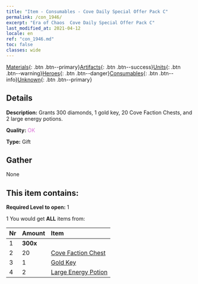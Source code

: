 ```yaml
---
title: "Item - Consumables - Cove Daily Special Offer Pack C"
permalink: /con_1946/
excerpt: "Era of Chaos  Cove Daily Special Offer Pack C"
last_modified_at: 2021-04-12
locale: en
ref: "con_1946.md"
toc: false
classes: wide
---
```

 [Materials](/Items/){: .btn .btn--primary}[Artifacts](/Items/Artifacts/){: .btn .btn--success}[Units](/Items/Units/){: .btn .btn--warning}[Heroes](/Items/Heroes/){: .btn .btn--danger}[Consumables](/Items/Consumables/){: .btn .btn--info}[Unknown](/Items/Unknown/){: .btn .btn--primary}

## Details
 **Description:** Grants 300 diamonds, 1 gold key, 20 Cove Faction Chests, and 2 large energy potions.

 **Quality:** <span style="color: #DA70D6">OK</span>

 **Type:** Gift

## Gather

  None

## This item contains:

 **Required Level to open:** 1

 1 You would get **ALL** items  from:

  | Nr | Amount |     Item    |
  |:---|:-------|:------------|
  | 1 |  **300x** | <i class="fas fa-gem"/> |  | 
  | 2 | 20 | [Cove Faction Chest](/Items/con_1278/) | 
  | 3 | 1 | [Gold Key](/Items/con_783/) | 
  | 4 | 2 | [Large Energy Potion](/Items/con_706/) | 
